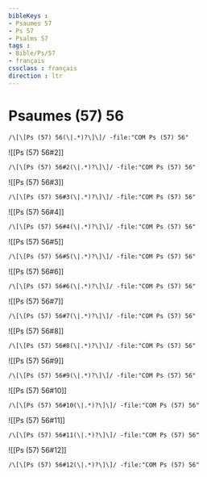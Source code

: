 ```yaml
---
bibleKeys : 
- Psaumes 57
- Ps 57
- Psalms 57
tags : 
- Bible/Ps/57
- français
cssclass : français
direction : ltr
---
```


# Psaumes (57) 56

```query
/\[\[Ps (57) 56(\|.*)?\]\]/ -file:"COM Ps (57) 56"
```



![[Ps (57) 56#2]]

```query
/\[\[Ps (57) 56#2(\|.*)?\]\]/ -file:"COM Ps (57) 56"
```

![[Ps (57) 56#3]]

```query
/\[\[Ps (57) 56#3(\|.*)?\]\]/ -file:"COM Ps (57) 56"
```

![[Ps (57) 56#4]]

```query
/\[\[Ps (57) 56#4(\|.*)?\]\]/ -file:"COM Ps (57) 56"
```

![[Ps (57) 56#5]]

```query
/\[\[Ps (57) 56#5(\|.*)?\]\]/ -file:"COM Ps (57) 56"
```

![[Ps (57) 56#6]]

```query
/\[\[Ps (57) 56#6(\|.*)?\]\]/ -file:"COM Ps (57) 56"
```

![[Ps (57) 56#7]]

```query
/\[\[Ps (57) 56#7(\|.*)?\]\]/ -file:"COM Ps (57) 56"
```

![[Ps (57) 56#8]]

```query
/\[\[Ps (57) 56#8(\|.*)?\]\]/ -file:"COM Ps (57) 56"
```

![[Ps (57) 56#9]]

```query
/\[\[Ps (57) 56#9(\|.*)?\]\]/ -file:"COM Ps (57) 56"
```

![[Ps (57) 56#10]]

```query
/\[\[Ps (57) 56#10(\|.*)?\]\]/ -file:"COM Ps (57) 56"
```

![[Ps (57) 56#11]]

```query
/\[\[Ps (57) 56#11(\|.*)?\]\]/ -file:"COM Ps (57) 56"
```

![[Ps (57) 56#12]]

```query
/\[\[Ps (57) 56#12(\|.*)?\]\]/ -file:"COM Ps (57) 56"
```

